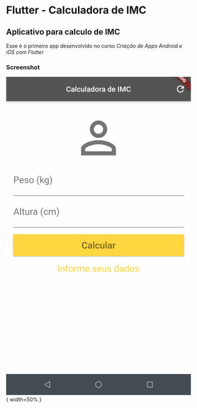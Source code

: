 # Flutter - Calculadora de IMC

## Aplicativo para calculo de IMC

Esse é o primeiro app desenvolvido no curso *Criação de Apps Android e iOS com Flutter*

### Screenshot
![Screenshot](screenshot.png){ width=50% }
